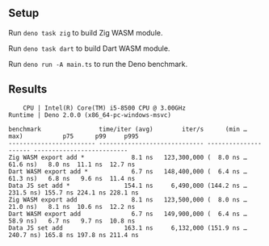 ## Setup

Run `deno task zig` to build Zig WASM module.

Run `deno task dart` to build Dart WASM module.

Run `deno run -A main.ts` to run the Deno benchmark.

## Results
```
    CPU | Intel(R) Core(TM) i5-8500 CPU @ 3.00GHz
Runtime | Deno 2.0.0 (x86_64-pc-windows-msvc)

benchmark                time/iter (avg)        iter/s      (min … max)           p75      p99     p995
------------------------ ----------------------------- --------------------- --------------------------
Zig WASM export add *             8.1 ns   123,300,000 (  8.0 ns …  61.6 ns)   8.0 ns  11.1 ns  12.7 ns
Dart WASM export add *            6.7 ns   148,400,000 (  6.4 ns …  61.3 ns)   6.8 ns   9.6 ns  11.4 ns
Data JS set add *               154.1 ns     6,490,000 (144.2 ns … 231.5 ns) 155.7 ns 224.1 ns 228.1 ns
Zig WASM export add               8.1 ns   123,500,000 (  8.0 ns …  21.0 ns)   8.1 ns  10.6 ns  12.2 ns
Dart WASM export add              6.7 ns   149,900,000 (  6.4 ns …  58.9 ns)   6.7 ns   9.7 ns  10.8 ns
Data JS set add                 163.1 ns     6,132,000 (151.9 ns … 240.7 ns) 165.8 ns 197.8 ns 211.4 ns
```